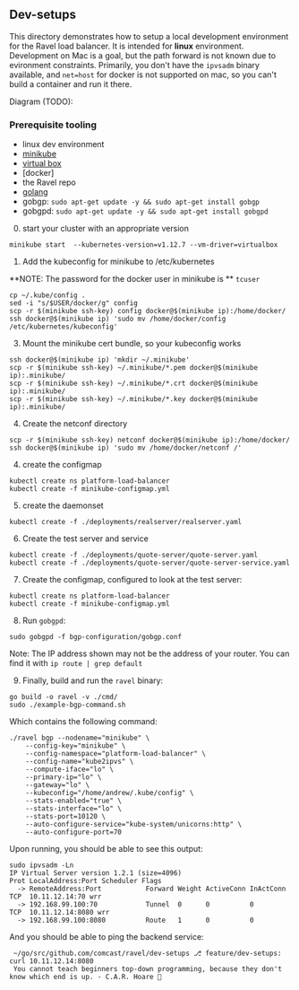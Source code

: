 ## Dev-setups

This directory demonstrates how to setup a local development environment for the Ravel load balancer. It is intended for **linux** environment. Development on Mac is a goal, but the path forward is not known due to evironment constraints. Primarily, you don't have the `ipvsadm` binary available, and `net=host` for docker is not supported on mac, so you can't build a container and run it there.

 Diagram (TODO): 

### Prerequisite tooling

- linux dev environment
- [minikube](https://kubernetes.io/docs/tasks/tools/install-minikube/)
- [virtual box](https://websiteforstudents.com/installing-virtualbox-5-2-ubuntu-17-04-17-10/)
- [docker]
- the Ravel repo
- [golang](https://golang.org/doc/install)
- gobgp: `sudo apt-get update -y && sudo apt-get install gobgp`
- gobgpd: `sudo apt-get update -y && sudo apt-get install gobgpd`
   
0. start your cluster with an appropriate version

`minikube start  --kubernetes-version=v1.12.7 --vm-driver=virtualbox`

1. Add the kubeconfig for minikube to /etc/kubernetes
 
**NOTE: The password for the docker user in minikube is ** `tcuser`

```
cp ~/.kube/config .
sed -i "s/$USER/docker/g" config
scp -r $(minikube ssh-key) config docker@$(minikube ip):/home/docker/
ssh docker@$(minikube ip) 'sudo mv /home/docker/config /etc/kubernetes/kubeconfig'
```

3. Mount the minikube cert bundle, so your kubeconfig works

```
ssh docker@$(minikube ip) 'mkdir ~/.minikube'
scp -r $(minikube ssh-key) ~/.minikube/*.pem docker@$(minikube ip):.minikube/
scp -r $(minikube ssh-key) ~/.minikube/*.crt docker@$(minikube ip):.minikube/
scp -r $(minikube ssh-key) ~/.minikube/*.key docker@$(minikube ip):.minikube/
```

4. Create the netconf directory

```
scp -r $(minikube ssh-key) netconf docker@$(minikube ip):/home/docker/
ssh docker@$(minikube ip) 'sudo mv /home/docker/netconf /'
```

4. create the configmap

```
kubectl create ns platform-load-balancer
kubectl create -f minikube-configmap.yml
```  

5. create the daemonset

`kubectl create -f ./deployments/realserver/realserver.yaml`

6. Create the test server and service

```
kubectl create -f ./deployments/quote-server/quote-server.yaml
kubectl create -f ./deployments/quote-server/quote-server-service.yaml
```

7. Create the configmap, configured to look at the test server:

```
kubectl create ns platform-load-balancer
kubectl create -f minikube-configmap.yml
```

8. Run `gobgpd`:

`sudo gobgpd -f bgp-configuration/gobgp.conf`

Note: The IP address shown may not be the address of your router. You can find it with `ip route | grep default`

9. Finally, build and run the `ravel` binary:

```
go build -o ravel -v ./cmd/
sudo ./example-bgp-command.sh
```

Which contains the following command:

```
./ravel bgp --nodename="minikube" \
	--config-key="minikube" \
	--config-namespace="platform-load-balancer" \
    --config-name="kube2ipvs" \
	--compute-iface="lo" \
	--primary-ip="lo" \
	--gateway="lo" \
	--kubeconfig="/home/andrew/.kube/config" \
	--stats-enabled="true" \
	--stats-interface="lo" \
	--stats-port=10120 \
    --auto-configure-service="kube-system/unicorns:http" \
    --auto-configure-port=70
```


Upon running, you should be able to see this output:

```
sudo ipvsadm -Ln
IP Virtual Server version 1.2.1 (size=4096)
Prot LocalAddress:Port Scheduler Flags
  -> RemoteAddress:Port           Forward Weight ActiveConn InActConn
TCP  10.11.12.14:70 wrr
  -> 192.168.99.100:70            Tunnel  0      0          0         
TCP  10.11.12.14:8080 wrr
  -> 192.168.99.100:8080          Route   1      0          0 
```

And you should be able to ping the backend service:

```
 ~/go/src/github.com/comcast/ravel/dev-setups ⎇ feature/dev-setups: curl 10.11.12.14:8080
 You cannot teach beginners top-down programming, because they don't know which end is up. - C.A.R. Hoare 🐼
```
